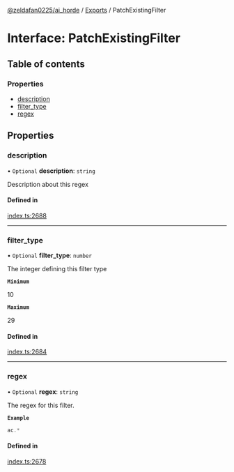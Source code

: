 [@zeldafan0225/ai_horde](../README.md) / [Exports](../modules.md) / PatchExistingFilter

# Interface: PatchExistingFilter

## Table of contents

### Properties

- [description](PatchExistingFilter.md#description)
- [filter\_type](PatchExistingFilter.md#filter_type)
- [regex](PatchExistingFilter.md#regex)

## Properties

### description

• `Optional` **description**: `string`

Description about this regex

#### Defined in

[index.ts:2688](https://github.com/ZeldaFan0225/ai_horde/blob/89ead18/index.ts#L2688)

___

### filter\_type

• `Optional` **filter\_type**: `number`

The integer defining this filter type

**`Minimum`**

10

**`Maximum`**

29

#### Defined in

[index.ts:2684](https://github.com/ZeldaFan0225/ai_horde/blob/89ead18/index.ts#L2684)

___

### regex

• `Optional` **regex**: `string`

The regex for this filter.

**`Example`**

```ts
ac.*
```

#### Defined in

[index.ts:2678](https://github.com/ZeldaFan0225/ai_horde/blob/89ead18/index.ts#L2678)
